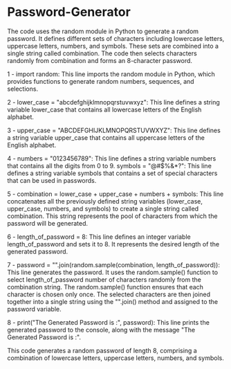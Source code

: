 # Password-Generator
The code uses the random module in Python to generate a random password. It defines different sets of characters including lowercase letters, uppercase letters, numbers, and symbols. These sets are combined into a single string called combination. The code then selects characters randomly from combination and forms an 8-character password. 

1 - import random: This line imports the random module in Python, which provides functions to generate random numbers, sequences, and selections.

2 - lower_case = "abcdefghijklmnopqrstuvwxyz": This line defines a string variable lower_case that contains all lowercase letters of the English alphabet.

3 - upper_case = "ABCDEFGHIJKLMNOPQRSTUVWXYZ": This line defines a string variable upper_case that contains all uppercase letters of the English alphabet.

4 - numbers = "0123456789": This line defines a string variable numbers that contains all the digits from 0 to 9.
symbols = "@#$%&*?": This line defines a string variable symbols that contains a set of special characters that can be used in passwords.

5 - combination = lower_case + upper_case + numbers + symbols: This line concatenates all the previously defined string variables (lower_case, upper_case, numbers, and symbols) to create a single string called combination. This string represents the pool of characters from which the password will be generated.

6 - length_of_password = 8: This line defines an integer variable length_of_password and sets it to 8. It represents the desired length of the generated password.

7 - password = "".join(random.sample(combination, length_of_password)): This line generates the password. It uses the random.sample() function to select length_of_password number of characters randomly from the combination string. The random.sample() function ensures that each character is chosen only once. The selected characters are then joined together into a single string using the "".join() method and assigned to the password variable.

8 - print("The Generated Password is :", password): This line prints the generated password to the console, along with the message "The Generated Password is :".

This code generates a random password of length 8, comprising a combination of lowercase letters, uppercase letters, numbers, and symbols.
